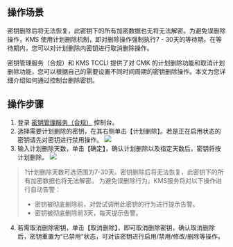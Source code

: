## 操作场景
密钥删除后将无法恢复，此密钥下的所有加密数据也无将无法解密。为避免误删除操作，KMS 使用计划删除机制，即对删除操作强制执行7 - 30天的等待期。在等待期内，您可以对计划删除内密钥进行取消删除操作。

密钥管理服务（合规）和 KMS TCCLI 提供了对 CMK 的计划删除功能和取消计划删除功能，您可以根据自己的需要设置不同时间周期的密钥删除操作。本文为您详细介绍如何通过控制台删除密钥。

## 操作步骤
1. 登录 [密钥管理服务（合规）](https://console.cloud.tencent.com/kms2) 控制台。
2. 选择需要计划删除的密钥，在其右侧单击【计划删除】。若是正在启用状态的密钥请先对密钥进行禁用操作。
![](https://main.qcloudimg.com/raw/e831496edd5ee3af30b7a3ebb83539cd.jpg)
3. 输入计划删除天数，单击【确定】，确认计划删除以及指定天数后，密钥将按计划删除。
![](https://main.qcloudimg.com/raw/fe2bfc5e05fd921262dc9f46b7ff1314.jpg)
>?计划删除天数可选范围为7-30天。密钥删除后将无法恢复，此密钥下的所有加密数据也将无法解密。
为避免误删除行为，KMS服务将对以下操作进行自动告警：
>- 密钥被彻底删除前，对尝试调用此密钥的行为进行提示告警。
>- 密钥被彻底删除前3天，每天提示告警。
4. 若需取消删除密钥，单击【取消删除】，即可取消删除密钥，确认取消删除后，密钥重置为“已禁用”状态，可对该密钥进行启用/禁用/修改/删除等操作。


